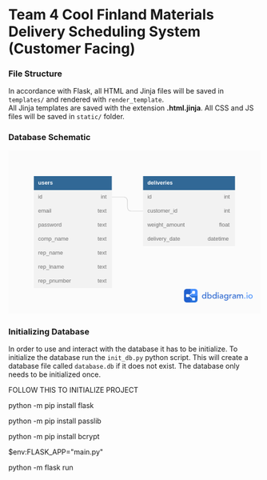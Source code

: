 # Team 4 Cool Finland Materials Delivery Scheduling System (Customer Facing)

### File Structure 

In accordance with Flask, all HTML and Jinja files will be saved in ``` templates/ ``` and rendered with ``` render_template ```. <br>
All Jinja templates are saved with the extension <b>.html.jinja</b>. All CSS and JS files will be saved in ```static/``` folder.

### Database Schematic 

<img src="schema.png">

### Initializing Database

In order to use and interact with the database it has to be initialize. To initialize the database run the ``` init_db.py ``` python script. This will create a database file called ``` database.db ``` if it does not exist. The database only needs to be initialized once.

FOLLOW THIS TO INITIALIZE PROJECT

python -m pip install flask

python -m pip install passlib

python -m pip install bcrypt

$env:FLASK_APP="main.py"

python -m flask run


